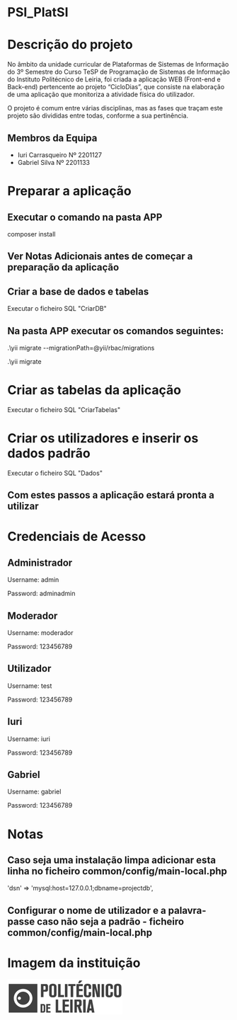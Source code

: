 # PSI_PlatSI

# Descrição do projeto

No âmbito da unidade curricular de Plataformas de Sistemas de Informação do 3º Semestre do Curso TeSP de Programação de Sistemas de Informação do Instituto Politécnico de Leiria, foi criada a aplicação WEB (Front-end e Back-end) pertencente ao projeto “CicloDias”, que consiste na elaboração de uma aplicação que monitoriza a atividade física do utilizador.

O projeto é comum entre várias disciplinas, mas as fases que traçam este projeto são divididas entre todas, conforme a sua pertinência.

## Membros da Equipa

* Iuri Carrasqueiro Nº 2201127
* Gabriel Silva Nº 2201133

# Preparar a aplicação

## Executar o comando na pasta APP

composer install

## Ver Notas Adicionais antes de começar a preparação da aplicação

## Criar a base de dados e tabelas

Executar o ficheiro SQL "CriarDB"

## Na pasta APP executar os comandos seguintes:

.\yii migrate --migrationPath=@yii/rbac/migrations

.\yii migrate

# Criar as tabelas da aplicação

Executar o ficheiro SQL "CriarTabelas"

# Criar os utilizadores e inserir os dados padrão

Executar o ficheiro SQL "Dados"

## Com estes passos a aplicação estará pronta a utilizar

# Credenciais de Acesso

## Administrador

Username: admin

Password: adminadmin

## Moderador

Username: moderador

Password: 123456789

## Utilizador

Username: test

Password: 123456789

## Iuri

Username: iuri

Password: 123456789


## Gabriel

Username: gabriel

Password: 123456789

# Notas

## Caso seja uma instalação limpa adicionar esta linha no ficheiro common/config/main-local.php

'dsn' => 'mysql:host=127.0.0.1;dbname=projectdb',

## Configurar o nome de utilizador e a palavra-passe caso não seja a padrão - ficheiro common/config/main-local.php

# Imagem da instituição

![IPL](docs/logoipl.png)
